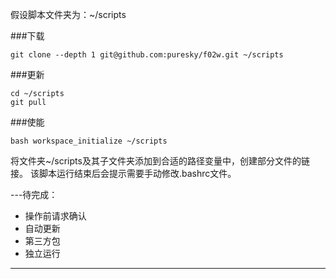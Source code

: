 假设脚本文件夹为：~/scripts

###下载
```
git clone --depth 1 git@github.com:puresky/f02w.git ~/scripts
```
###更新
```
cd ~/scripts
git pull
```

###使能
```
bash workspace_initialize ~/scripts
```
将文件夹~/scripts及其子文件夹添加到合适的路径变量中，创建部分文件的链接。
该脚本运行结束后会提示需要手动修改.bashrc文件。

---待完成：
* 操作前请求确认
* 自动更新
* 第三方包
* 独立运行 

----


